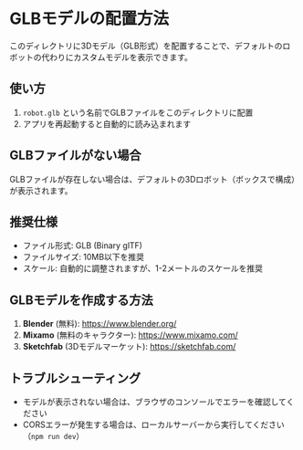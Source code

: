 # GLBモデルの配置方法

このディレクトリに3Dモデル（GLB形式）を配置することで、デフォルトのロボットの代わりにカスタムモデルを表示できます。

## 使い方

1. `robot.glb` という名前でGLBファイルをこのディレクトリに配置
2. アプリを再起動すると自動的に読み込まれます

## GLBファイルがない場合

GLBファイルが存在しない場合は、デフォルトの3Dロボット（ボックスで構成）が表示されます。

## 推奨仕様

- ファイル形式: GLB (Binary glTF)
- ファイルサイズ: 10MB以下を推奨
- スケール: 自動的に調整されますが、1-2メートルのスケールを推奨

## GLBモデルを作成する方法

1. **Blender** (無料): https://www.blender.org/
2. **Mixamo** (無料のキャラクター): https://www.mixamo.com/
3. **Sketchfab** (3Dモデルマーケット): https://sketchfab.com/

## トラブルシューティング

- モデルが表示されない場合は、ブラウザのコンソールでエラーを確認してください
- CORSエラーが発生する場合は、ローカルサーバーから実行してください（`npm run dev`）